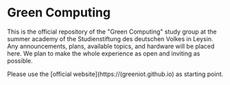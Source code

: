 # Green Computing

This is the official repository of the "Green Computing" study group at the summer academy of the Studienstiftung des deutschen Volkes in Leysin. Any announcements, plans, available topics, and hardware will be placed here. We plan to make the whole experience as open and inviting as possible.

Please use the [official website](https://(greeniot.github.io) as starting point.